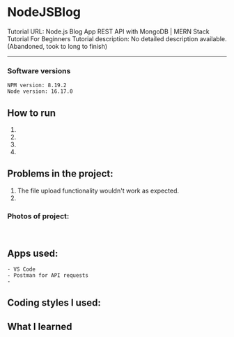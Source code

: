 # NodeJSBlog

Tutorial URL: Node.js Blog App REST API with MongoDB | MERN Stack Tutorial For Beginners
Tutorial description: No detailed description available.
(Abandoned, took to long to finish)
___________

### Software versions
	NPM version: 8.19.2
	Node version: 16.17.0

## How to run 
1.
2.
3.
4.


## Problems in the project:
1. The file upload functionality wouldn't work as expected.
2.
	

### Photos of project:
![]()
![]()

## Apps used:
	- VS Code
    - Postman for API requests
    -
## Coding styles I used:

## What I learned